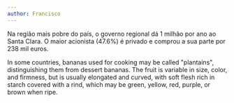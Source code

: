 ```yaml
---
author: Francisco
---
```

Na região mais pobre do país, o governo regional dá 1 milhão por ano ao Santa Clara. O maior acionista \(47.6%\) é privado e comprou a sua parte por 238 mil euros.

In some countries, bananas used for cooking may be called "plantains",
distinguishing them from dessert bananas. The fruit is variable in size, color,
and firmness, but is usually elongated and curved, with soft flesh rich in
starch covered with a rind, which may be green, yellow, red, purple, or brown
when ripe.
